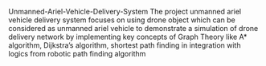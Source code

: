 Unmanned-Ariel-Vehicle-Delivery-System
The project unmanned ariel vehicle delivery system focuses on using drone object which can be considered as unmanned ariel vehicle to demonstrate a simulation of drone delivery network by implementing key concepts of Graph Theory like A* algorithm, 
Dijkstra’s algorithm, shortest path finding in integration with logics from robotic path finding algorithm
